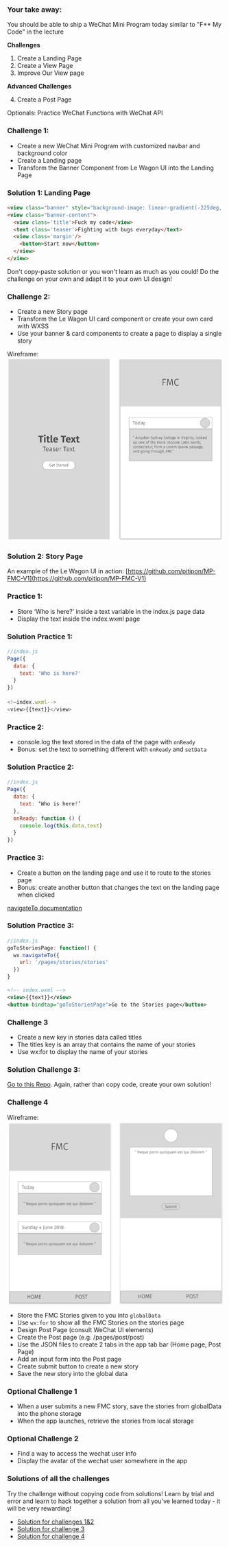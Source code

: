 ### Your take away:

You should be able to ship a WeChat Mini Program today similar to "F** My Code" in the lecture

**Challenges**

1. Create a Landing Page
2. Create a View Page
3. Improve Our View page

**Advanced Challenges**

4. Create a Post Page

Optionals:  Practice WeChat Functions with WeChat API

### Challenge 1:
- Create a new WeChat Mini Program with customized navbar and background color
- Create a Landing page
- Transform the Banner Component from Le Wagon UI into the Landing Page

### Solution 1: Landing Page

```html
<view class="banner" style="background-image: linear-gradient(-225deg, rgba(0,101,168,0.6) 0%, rgba(0,36,61,0.6) 50%), url('https://kitt.lewagon.com/placeholder/cities/ berlin');">
<view class="banner-content">
  <view class='title'>Fuck my code</view>
  <text class='teaser'>Fighting with bugs everyday</text>
  <view class='margin'/>
    <button>Start now</button>
  </view>
</view>
```

Don't copy-paste solution or you won't learn as much as you could! Do the challenge on your own and adapt it to your own UI design!

### Challenge 2:

- Create a new Story page
- Transform the Le Wagon UI card component or create your own card with WXSS
- Use your banner & card components to create a page to display a single story

Wireframe:
![](https://github.com/pitipon/MP-Lecture-Image/blob/master/challenge1.png?raw=true)

### Solution 2: Story Page

An example of the Le Wagon UI in action: [https://github.com/pitipon/MP-FMC-V1](https://github.com/pitipon/MP-FMC-V1)

### Practice 1:

- Store ‘Who is here?’ inside a text variable in the index.js page data
- Display the text inside the index.wxml page

### Solution Practice 1:
```js
//index.js
Page({
  data: {
    text: 'Who is here?'
  }
})

<!—index.wxml-->
<view>{{text}}</view>
```

### Practice 2:

- console.log the text stored in the data of the page with `onReady`
- Bonus: set the text to something different with `onReady` and `setData`

### Solution Practice 2:
```js
//index.js
Page({
  data: {
    text: ‘Who is here?’
  },
  onReady: function () {
    console.log(this.data.text)
  }
})
```

### Practice 3:

- Create a button on the landing page and use it to route to the stories page
- Bonus: create another button that changes the text on the landing page when clicked

[navigateTo documentation](https://developers.weixin.qq.com/miniprogram/dev/api/ui-navigate.html#wxnavigatetoobject)

### Solution Practice 3:

```js
//index.js
goToStoriesPage: function() {
  wx.navigateTo({
    url: '/pages/stories/stories'
  })
}
```

```xml
<!-- index.wxml -->
<view>{{text}}</view>
<button bindtap="goToStoriesPage">Go to the Stories page</button>
```

### Challenge 3
- Create a new key in stories data called titles
- The titles key is an array that contains the name of your stories
- Use wx:for to display the name of your stories

### Solution Challenge 3:
[Go to this Repo](https://github.com/pitipon/MP-FMC-V2). Again, rather than copy code,  create your own solution!

### Challenge 4
Wireframe:
  ![](https://github.com/pitipon/MP-Lecture-Image/blob/master/challenge2.png?raw=true)
- Store the FMC Stories given to you into `globalData`
- Use `wx:for` to show all the FMC Stories on the stories page
- Design Post Page (consult WeChat UI elements)
- Create the Post page (e.g. /pages/post/post)
- Use the JSON files to create 2 tabs in the app tab bar (Home page, Post Page)
- Add an input form into the Post page
- Create submit button to create a new story
- Save the new story into the global data

### Optional Challenge 1
- When a user submits a new FMC story, save the stories from globalData into the phone storage
- When the app launches, retrieve the stories from local storage

### Optional Challenge 2
- Find a way to access the wechat user info
- Display the avatar of the wechat user somewhere in the app

### Solutions of all the challenges
Try the challenge without copying code from solutions!
Learn by trial and error and learn to hack together a solution from all you've learned today - it will be very rewarding!

- [Solution for challenges 1&2](https://github.com/pitipon/MP-FMC-V1)
- [Solution for challenge 3](https://github.com/pitipon/MP-FMC-V2)
- [Solution for challenge 4](https://github.com/pitipon/MP-FMC-V3)
